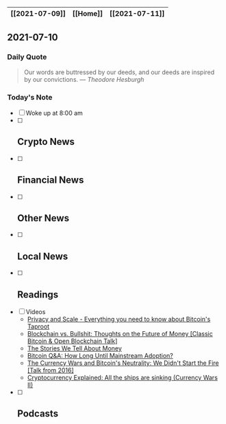 | [[2021-07-09]] | [[Home]] | [[2021-07-11]] |
| :------------: | :------: | :------------: |

## 2021-07-10 

### Daily Quote
> Our words are buttressed by our deeds, and our deeds are inspired by our convictions.
> &mdash; <cite>Theodore Hesburgh</cite>

### Today's Note
- [ ] Woke up at 8:00 am
- [ ] Crypto News
	- 
- [ ] Financial News
	- 
- [ ] Other News
	- 
- [ ] Local News
	-
- [ ] Readings
	- 
- [ ] Videos
	- [Privacy and Scale - Everything you need to know about Bitcoin's Taproot](https://www.youtube.com/watch?v=_dqDP1qZHd4)
	- [Blockchain vs. Bullshit: Thoughts on the Future of Money \[Classic Bitcoin & Open Blockchain Talk\]](https://www.youtube.com/watch?v=SMEOKDVXlUo)
	- [The Stories We Tell About Money](https://www.youtube.com/watch?v=ONvg9SbauMg)
	- [Bitcoin Q&A: How Long Until Mainstream Adoption?](https://www.youtube.com/watch?v=y3cKBDBabtA)
	- [The Currency Wars and Bitcoin's Neutrality: We Didn't Start the Fire \[Talk from 2016\]](https://www.youtube.com/watch?v=Bu5Mtvy97-4)
	- [Cryptocurrency Explained: All the ships are sinking (Currency Wars II)](https://www.youtube.com/watch?v=stN03wk_Wzs&t=0s)
- [ ] Podcasts
	- 
